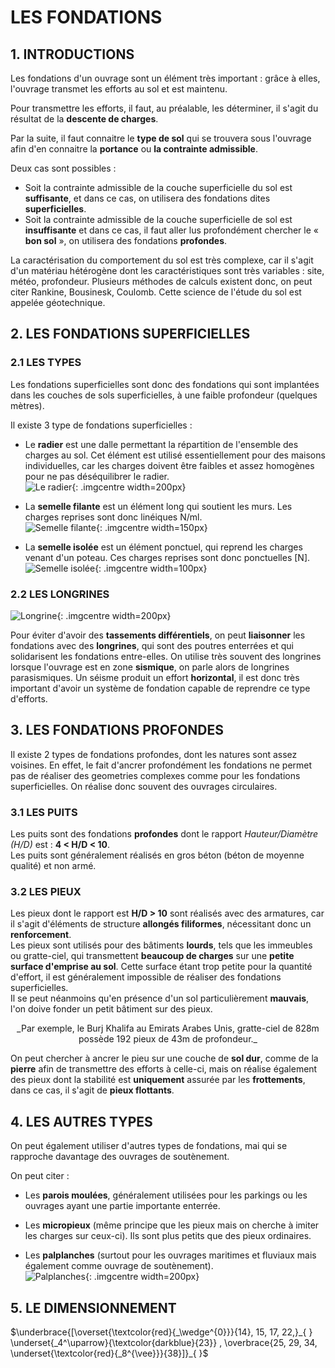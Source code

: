 # LES FONDATIONS

## 1. INTRODUCTIONS

Les fondations d'un ouvrage sont un élément très important : grâce à elles, l'ouvrage transmet les efforts au sol et est maintenu.  

Pour transmettre les efforts, il faut, au préalable, les déterminer, il s'agit du résultat de la __descente de charges__.  

Par la suite, il faut connaitre le __type de sol__ qui se trouvera sous l'ouvrage afin d'en connaitre la __portance__ ou __la contrainte admissible__.  

Deux cas sont possibles :  
- Soit la contrainte admissible de la couche superficielle du sol est __suffisante__, et dans ce cas, on utilisera des fondations dites __superficielles__.
- Soit la contrainte admissible de la couche superficielle de sol est __insuffisante__ et dans ce cas, il faut aller lus profondément chercher le « __bon sol__ », on utilisera des fondations __profondes__.  

La caractérisation du comportement du sol est très complexe, car il s'agit d'un matériau hétérogène dont les caractéristiques sont très variables : site, météo, profondeur. Plusieurs méthodes de calculs existent donc, on peut citer Rankine, Bousinesk, Coulomb. Cette science de l'étude du sol est appelée géotechnique.

## 2. LES FONDATIONS SUPERFICIELLES

### 2.1 LES TYPES

Les fondations superficielles sont donc des fondations qui sont implantées dans les couches de sols superficielles, à une faible profondeur (quelques mètres).  

Il existe 3 type de fondations superficielles :  

- Le __radier__ est une dalle permettant la répartition de l'ensemble des charges au sol. Cet élément est utilisé essentiellement pour des maisons individuelles, car les charges doivent être faibles et assez homogènes pour ne pas déséquilibrer le radier.  
![Le radier](../images/fondations_radier.png){: .imgcentre width=200px}  


- La __semelle filante__ est un élément long qui soutient les murs. Les charges reprises sont donc linéiques N/ml.  
![Semelle filante](../images/fondation_semelle-filante.png){: .imgcentre width=150px}  


- La __semelle isolée__ est un élément ponctuel, qui reprend les charges venant d'un poteau. Ces charges reprises sont donc ponctuelles [N].  
![Semelle isolée](../images/fondations_semelle-isolee.png){: .imgcentre width=100px}  

### 2.2 LES LONGRINES

![Longrine](../images/fondations_longrines.png){: .imgcentre width=200px} 

Pour éviter d'avoir des __tassements différentiels__, on peut __liaisonner__ les fondations avec des __longrines__, qui sont des poutres enterrées et qui solidarisent les fondations entre-elles.  On utilise très souvent des longrines lorsque l'ouvrage est en zone __sismique__, on parle alors de longrines parasismiques.  Un séisme produit un effort __horizontal__, il est donc très important d'avoir un système de fondation capable de reprendre ce type d'efforts.

## 3. LES FONDATIONS PROFONDES

Il existe 2 types de fondations profondes, dont les natures sont assez voisines. En effet, le fait d'ancrer profondément les fondations ne permet pas de réaliser des geometries complexes comme pour les fondations superficielles. On réalise donc souvent des ouvrages circulaires.

### 3.1 LES PUITS

Les puits sont des fondations __profondes__ dont le rapport _Hauteur/Diamètre (H/D)_ est : __4 < H/D < 10__.  
Les puits sont généralement réalisés en gros béton (béton de moyenne qualité) et non armé.

### 3.2 LES PIEUX

Les pieux dont le rapport est __H/D > 10__ sont réalisés avec des armatures, car il s'agit d'éléments de structure __allongés filiformes__, nécessitant donc un __renforcement__.  
Les pieux sont utilisés pour des bâtiments __lourds__, tels que les immeubles ou gratte-ciel, qui transmettent __beaucoup de charges__ sur une __petite surface d'emprise au sol__. Cette surface étant trop petite pour la quantité d'effort, il est généralement impossible de réaliser des fondations superficielles.  
Il se peut néanmoins qu'en présence d'un sol particulièrement __mauvais__, l'on doive fonder un petit bâtiment sur des pieux.  

<center>_Par exemple, le Burj Khalifa au Emirats Arabes Unis, gratte-ciel de 828m possède 192 pieux de 43m de profondeur._</center>  

On peut chercher à ancrer le pieu sur une couche de __sol dur__, comme de la __pierre__ afin de transmettre des efforts à celle-ci, mais on réalise également des pieux dont la stabilité est __uniquement__ assurée par les __frottements__, dans ce cas, il s'agit de __pieux flottants__.  

## 4. LES AUTRES TYPES

On peut également utiliser d'autres types de fondations, mai qui se rapproche davantage des ouvrages de soutènement.  

On peut citer :  
- Les __parois moulées__, généralement utilisées pour les parkings ou les ouvrages ayant une partie importante enterrée.  

- Les __micropieux__ (même principe que les pieux mais on cherche à imiter les charges sur ceux-ci). Ils sont plus petits que des pieux ordinaires.  

- Les __palplanches__ (surtout pour les ouvrages maritimes et fluviaux mais également comme ouvrage de soutènement).  
![Palplanches](../images/fondations_palplanches.png){: .imgcentre width=200px} 

## 5. LE DIMENSIONNEMENT

$\underbrace{[\overset{\textcolor{red}{_\wedge^{0}}}{14}, 15, 17, 22,}_{ } \underset{_4^\uparrow}{\textcolor{darkblue}{23}} , \overbrace{25, 29, 34, \underset{\textcolor{red}{_8^{\vee}}}{38}]}_{ }$